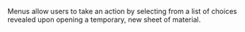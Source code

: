 Menus allow users to take an action by selecting from a list of choices
revealed upon opening a temporary, new sheet of material.
